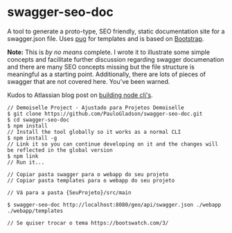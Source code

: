 # swagger-seo-doc

A tool to generate a proto-type, SEO friendly, static documentation site for a swagger.json file. Uses [pug](https://pugjs.org/api/getting-started.html) for templates and is based on [Bootstrap](https://getbootstrap.com/).

**Note:**  This is *by no means* complete. I wrote it to illustrate some simple concepts and facilitate further discussion regarding swagger documenation and there are many SEO concepts missing but the file structure is meaningful as a starting point. Additionally, there are lots of pieces of swagger that are not covered here. You've been warned.

Kudos to Atlassian blog post on [building node cli's](https://developer.atlassian.com/blog/2015/11/scripting-with-node/).

    // Demoiselle Project - Ajustado para Projetos Demoiselle
    $ git clone https://github.com/PauloGladson/swagger-seo-doc.git
    $ cd swagger-seo-doc
    $ npm install
    // Install the tool globally so it works as a normal CLI
    $ npm install -g
    // Link it so you can continue developing on it and the changes will be reflected in the global version
    $ npm link
    // Run it...
    
    // Copiar pasta swagger para o webapp do seu projeto
    // Copiar pasta templates para o webapp do seu projeto

    // Vá para a pasta {SeuProjeto}/src/main 

    $ swagger-seo-doc http://localhost:8080/geo/api/swagger.json ./webapp ./webapp/templates

    // Se quiser trocar o tema https://bootswatch.com/3/
    
    
